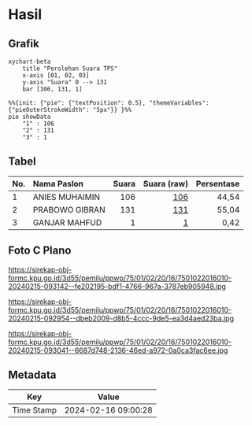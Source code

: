 # Hasil

## Grafik

```mermaid
xychart-beta
    title "Perolehan Suara TPS"
    x-axis [01, 02, 03]
    y-axis "Suara" 0 --> 131
    bar [106, 131, 1]
```

```mermaid
%%{init: {"pie": {"textPosition": 0.5}, "themeVariables": {"pieOuterStrokeWidth": "5px"}} }%%
pie showData
    "1" : 106
    "2" : 131
    "3" : 1
```

## Tabel

| No. | Nama Paslon    | Suara | Suara (raw) | Persentase |
|:--- |:-------------- | -----:| -----------:| ----------:|
| 1   | ANIES MUHAIMIN | 106   | [106][p-1]  | 44,54      |
| 2   | PRABOWO GIBRAN | 131   | [131][p-2]  | 55,04      |
| 3   | GANJAR MAHFUD  | 1     | [1][p-3]    | 0,42       |


[p-1]: https://github.com/gigit-pemilu/pemilu-2024-75-gorontalo/blob/main/pilpres/hitung-suara/sub/75-gorontalo/sub/01-gorontalo/sub/02-telaga/sub/2016-hulawa/sub/010-tps/sub/paslon-1.txt
[p-2]: https://github.com/gigit-pemilu/pemilu-2024-75-gorontalo/blob/main/pilpres/hitung-suara/sub/75-gorontalo/sub/01-gorontalo/sub/02-telaga/sub/2016-hulawa/sub/010-tps/sub/paslon-2.txt
[p-3]: https://github.com/gigit-pemilu/pemilu-2024-75-gorontalo/blob/main/pilpres/hitung-suara/sub/75-gorontalo/sub/01-gorontalo/sub/02-telaga/sub/2016-hulawa/sub/010-tps/sub/paslon-3.txt

## Foto C Plano

https://sirekap-obj-formc.kpu.go.id/3d55/pemilu/ppwp/75/01/02/20/16/7501022016010-20240215-093142--fe202195-bdf1-4766-967a-3787eb905948.jpg

https://sirekap-obj-formc.kpu.go.id/3d55/pemilu/ppwp/75/01/02/20/16/7501022016010-20240215-092954--dbeb2009-d8b5-4ccc-9de5-ea3d4aed23ba.jpg

https://sirekap-obj-formc.kpu.go.id/3d55/pemilu/ppwp/75/01/02/20/16/7501022016010-20240215-093041--6687d748-2136-46ed-a972-0a0ca3fac6ee.jpg


## Metadata

| Key        | Value               |
| ---------- | ------------------- |
| Time Stamp | 2024-02-16 09:00:28 |



